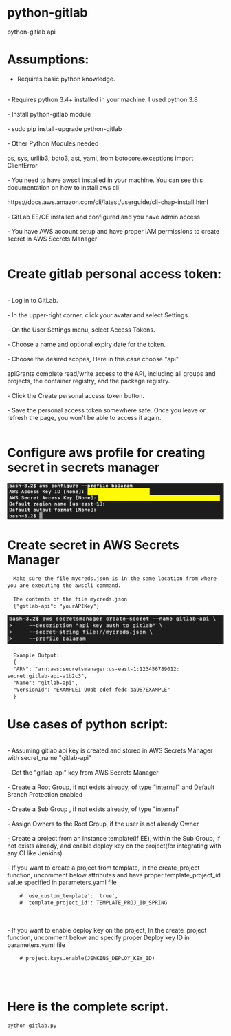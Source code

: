 # python-gitlab
python-gitlab api 

# Assumptions:

- Requires basic python knowledge.
<br />
- Requires python 3.4+ installed in your machine. I used python 3.8
<br />
<br />
- Install python-gitlab module
<br />
<br />
- sudo pip install - upgrade python-gitlab
<br />
<br />
- Other Python Modules needed
<br />
<br />
  os, sys, urllib3, boto3, ast, yaml, from botocore.exceptions import ClientError
<br />
<br />
- You need to have awscli installed in your machine. You can see this documentation on how to install aws cli
<br />
<br />
  https://docs.aws.amazon.com/cli/latest/userguide/cli-chap-install.html
<br />
<br />
- GitLab EE/CE installed and configured and you have admin access
<br />
<br />
- You have AWS account setup and have proper IAM permissions to create secret in AWS Secrets Manager
<br />
<br />

# Create gitlab personal access token:
<br />
- Log in to GitLab.
<br />
<br />
- In the upper-right corner, click your avatar and select Settings.
<br />
<br />
- On the User Settings menu, select Access Tokens.
<br />
<br />
- Choose a name and optional expiry date for the token.
<br />
<br />
- Choose the desired scopes, Here in this case choose "api". 
<br />
<br />
  apiGrants complete read/write access to the API, including all groups and projects, the container registry, and the package registry.
<br />
<br />
- Click the Create personal access token button.
<br />
<br />
- Save the personal access token somewhere safe. Once you leave or refresh the page, you won't be able to access it again.
<br />
<br /> 

# Configure aws profile for creating secret in secrets manager

   ![picture](img/awscli_profile.png)


  # Create secret in AWS Secrets Manager
      Make sure the file mycreds.json is in the same location from where you are executing the awscli command.  
      
      The contents of the file mycreds.json
      {"gitlab-api": "yourAPIKey"}

   ![picture](img/secretsmanager.png)

      Example Output:
      {
      "ARN": "arn:aws:secretsmanager:us-east-1:123456789012: secret:gitlab-api-a1b2c3",
      "Name": "gitlab-api",
      "VersionId": "EXAMPLE1-90ab-cdef-fedc-ba987EXAMPLE"
      }



# Use cases of python script:
<br />
- Assuming gitlab api key is created and stored in AWS Secrets Manager with secret_name "gitlab-api"
<br />
<br />
- Get the "gitlab-api" key from AWS Secrets Manager
<br />
<br />
- Create a Root Group, if not exists already, of type "internal" and Default Branch Protection enabled
<br />
<br />
- Create a Sub Group , if not exists already, of type "internal"
<br />
<br />
- Assign Owners to the Root Group, if the user is not already Owner
<br />
<br />
- Create a project from an instance template(if EE), within the Sub Group, if not exists already, and enable deploy key on the project(for integrating with any CI like Jenkins)
<br />
<br />
- If you want to create a project from template, In the create_project function, uncomment below attributes and have proper template_project_id value specified in parameters.yaml file
<br />

        # 'use_custom_template': 'true',
        # 'template_project_id': TEMPLATE_PROJ_ID_SPRING
<br />
<br />  
- If you want to enable deploy key on the project, In the create_project function, uncomment below and specify proper Deploy key ID in parameters.yaml file

        # project.keys.enable(JENKINS_DEPLOY_KEY_ID)

<br />
<br />

# Here is the complete script. 
    python-gitlab.py
